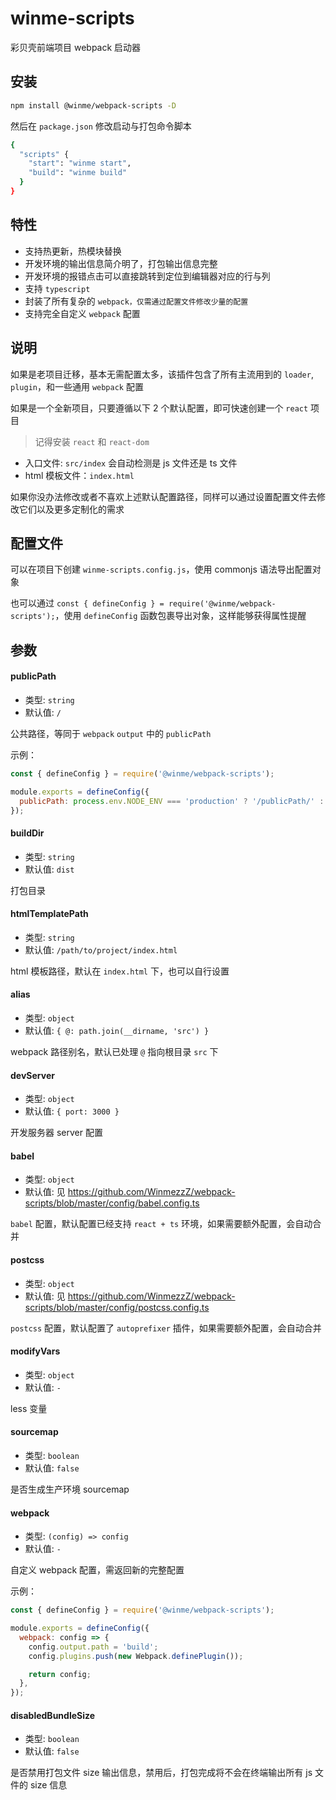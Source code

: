 # winme-scripts

彩贝壳前端项目 webpack 启动器

## 安装

```bash
npm install @winme/webpack-scripts -D
```

然后在 `package.json` 修改启动与打包命令脚本

```bash
{
  "scripts" {
    "start": "winme start",
    "build": "winme build"
  }
}
```

## 特性

- 支持热更新，热模块替换
- 开发环境的输出信息简介明了，打包输出信息完整
- 开发环境的报错点击可以直接跳转到定位到编辑器对应的行与列
- 支持 `typescript`
- 封装了所有复杂的 `webpack，仅需通过配置文件修改少量的配置`
- 支持完全自定义 `webpack` 配置

## 说明

如果是老项目迁移，基本无需配置太多，该插件包含了所有主流用到的 `loader`, `plugin`，和一些通用 `webpack` 配置

如果是一个全新项目，只要遵循以下 2 个默认配置，即可快速创建一个 `react` 项目

> 记得安装 `react` 和 `react-dom`

- 入口文件: `src/index` 会自动检测是 js 文件还是 ts 文件
- html 模板文件：`index.html`

如果你没办法修改或者不喜欢上述默认配置路径，同样可以通过设置配置文件去修改它们以及更多定制化的需求

## 配置文件

可以在项目下创建 `winme-scripts.config.js`，使用 commonjs 语法导出配置对象

也可以通过 `const { defineConfig } = require('@winme/webpack-scripts');`，使用 `defineConfig` 函数包裹导出对象，这样能够获得属性提醒

## 参数

#### publicPath

- 类型: `string`
- 默认值: `/`

公共路径，等同于 `webpack` `output` 中的 `publicPath`

示例：

```js
const { defineConfig } = require('@winme/webpack-scripts');

module.exports = defineConfig({
  publicPath: process.env.NODE_ENV === 'production' ? '/publicPath/' : '/',
});
```

#### buildDir

- 类型: `string`
- 默认值: `dist`

打包目录

#### htmlTemplatePath

- 类型: `string`
- 默认值: `/path/to/project/index.html`

html 模板路径，默认在 `index.html` 下，也可以自行设置

#### alias

- 类型: `object`
- 默认值: `{ @: path.join(__dirname, 'src') }`

webpack 路径别名，默认已处理 `@` 指向根目录 `src` 下

#### devServer

- 类型: `object`
- 默认值: `{ port: 3000 }`

开发服务器 server 配置

#### babel

- 类型: `object`
- 默认值: 见 https://github.com/WinmezzZ/webpack-scripts/blob/master/config/babel.config.ts

`babel` 配置，默认配置已经支持 `react + ts` 环境，如果需要额外配置，会自动合并

#### postcss

- 类型: `object`
- 默认值: 见 https://github.com/WinmezzZ/webpack-scripts/blob/master/config/postcss.config.ts

`postcss` 配置，默认配置了 `autoprefixer` 插件，如果需要额外配置，会自动合并

#### modifyVars

- 类型: `object`
- 默认值: `-`

less 变量

#### sourcemap

- 类型: `boolean`
- 默认值: `false`

是否生成生产环境 sourcemap

#### webpack

- 类型: `(config) => config`
- 默认值: `-`

自定义 webpack 配置，需返回新的完整配置

示例：

```js
const { defineConfig } = require('@winme/webpack-scripts');

module.exports = defineConfig({
  webpack: config => {
    config.output.path = 'build';
    config.plugins.push(new Webpack.definePlugin());

    return config;
  },
});
```

#### disabledBundleSize

- 类型: `boolean`
- 默认值: `false`

是否禁用打包文件 size 输出信息，禁用后，打包完成将不会在终端输出所有 js 文件的 size 信息
